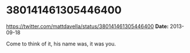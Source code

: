 # 380141461305446400
https://twitter.com/mattdavella/status/380141461305446400
**Date:** 2013-09-18

Come to think of it, his name was, it was you.
